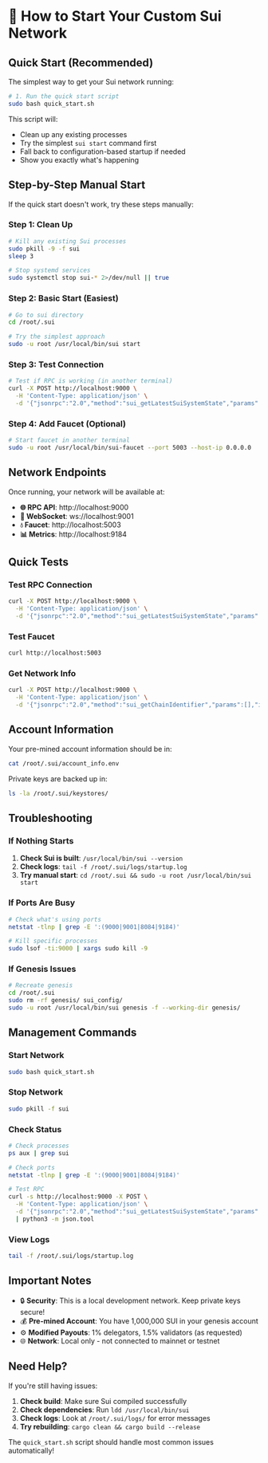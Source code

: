 # 🚀 How to Start Your Custom Sui Network

## Quick Start (Recommended)

The simplest way to get your Sui network running:

```bash
# 1. Run the quick start script
sudo bash quick_start.sh
```

This script will:
- Clean up any existing processes
- Try the simplest `sui start` command first
- Fall back to configuration-based startup if needed
- Show you exactly what's happening

## Step-by-Step Manual Start

If the quick start doesn't work, try these steps manually:

### Step 1: Clean Up
```bash
# Kill any existing Sui processes
sudo pkill -9 -f sui
sleep 3

# Stop systemd services
sudo systemctl stop sui-* 2>/dev/null || true
```

### Step 2: Basic Start (Easiest)
```bash
# Go to sui directory
cd /root/.sui

# Try the simplest approach
sudo -u root /usr/local/bin/sui start
```

### Step 3: Test Connection
```bash
# Test if RPC is working (in another terminal)
curl -X POST http://localhost:9000 \
  -H 'Content-Type: application/json' \
  -d '{"jsonrpc":"2.0","method":"sui_getLatestSuiSystemState","params":[],"id":1}'
```

### Step 4: Add Faucet (Optional)
```bash
# Start faucet in another terminal
sudo -u root /usr/local/bin/sui-faucet --port 5003 --host-ip 0.0.0.0
```

## Network Endpoints

Once running, your network will be available at:

- **🌐 RPC API**: http://localhost:9000
- **🔌 WebSocket**: ws://localhost:9001  
- **💧 Faucet**: http://localhost:5003
- **📊 Metrics**: http://localhost:9184

## Quick Tests

### Test RPC Connection
```bash
curl -X POST http://localhost:9000 \
  -H 'Content-Type: application/json' \
  -d '{"jsonrpc":"2.0","method":"sui_getLatestSuiSystemState","params":[],"id":1}'
```

### Test Faucet
```bash
curl http://localhost:5003
```

### Get Network Info
```bash
curl -X POST http://localhost:9000 \
  -H 'Content-Type: application/json' \
  -d '{"jsonrpc":"2.0","method":"sui_getChainIdentifier","params":[],"id":1}'
```

## Account Information

Your pre-mined account information should be in:
```bash
cat /root/.sui/account_info.env
```

Private keys are backed up in:
```bash
ls -la /root/.sui/keystores/
```

## Troubleshooting

### If Nothing Starts
1. **Check Sui is built**: `/usr/local/bin/sui --version`
2. **Check logs**: `tail -f /root/.sui/logs/startup.log`
3. **Try manual start**: `cd /root/.sui && sudo -u root /usr/local/bin/sui start`

### If Ports Are Busy
```bash
# Check what's using ports
netstat -tlnp | grep -E ':(9000|9001|8084|9184)'

# Kill specific processes
sudo lsof -ti:9000 | xargs sudo kill -9
```

### If Genesis Issues
```bash
# Recreate genesis
cd /root/.sui
sudo rm -rf genesis/ sui_config/
sudo -u root /usr/local/bin/sui genesis -f --working-dir genesis/
```

## Management Commands

### Start Network
```bash
sudo bash quick_start.sh
```

### Stop Network  
```bash
sudo pkill -f sui
```

### Check Status
```bash
# Check processes
ps aux | grep sui

# Check ports
netstat -tlnp | grep -E ':(9000|9001|8084|9184)'

# Test RPC
curl -s http://localhost:9000 -X POST \
  -H 'Content-Type: application/json' \
  -d '{"jsonrpc":"2.0","method":"sui_getLatestSuiSystemState","params":[],"id":1}' \
  | python3 -m json.tool
```

### View Logs
```bash
tail -f /root/.sui/logs/startup.log
```

## Important Notes

- 🔒 **Security**: This is a local development network. Keep private keys secure!
- 💰 **Pre-mined Account**: You have 1,000,000 SUI in your genesis account
- ⚙️ **Modified Payouts**: 1% delegators, 1.5% validators (as requested)
- 🌐 **Network**: Local only - not connected to mainnet or testnet

## Need Help?

If you're still having issues:

1. **Check build**: Make sure Sui compiled successfully
2. **Check dependencies**: Run `ldd /usr/local/bin/sui`
3. **Check logs**: Look at `/root/.sui/logs/` for error messages
4. **Try rebuilding**: `cargo clean && cargo build --release`

The `quick_start.sh` script should handle most common issues automatically!
